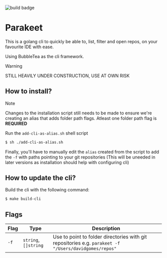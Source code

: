 ![build badge](https://github.com/david-gomes5/parakeet/actions/workflows/go.yml/badge.svg)

# Parakeet

This is a golang cli to quickly be able to, list, filter and open repos, on your favourite IDE with ease.

Using BubbleTea as the cli framework.

> [!WARNING]
> STILL HEAVILY UNDER CONSTRUCTION, USE AT OWN RISK

## How to install?
> [!NOTE]
> Changes to the installation script still needs to be made to ensure we're creating an alias that adds folder path flags. Atleast one folder path flag is **REQUIRED**

Run the `add-cli-as-alias.sh` shell script
```bash
$ sh ./add-cli-as-alias.sh
```

Finally, you'll have to manually edit the `alias` created from the script to add the `-f` with paths pointing to your git repositories (This will be uneeded in later versions as installation should help with configuring cli)
## How to update the cli?
Build the cli with the following command:
```bash
$ make build-cli
```

## Flags

| Flag | Type                 | Description                                                                                           |
| ---- | -------------------- | ----------------------------------------------------------------------------------------------------- |
| `-f` | `string`, `[]string` | Use to point to folder directories with git repositories e.g. `parakeet -f "/Users/davidgomes/repos"` |